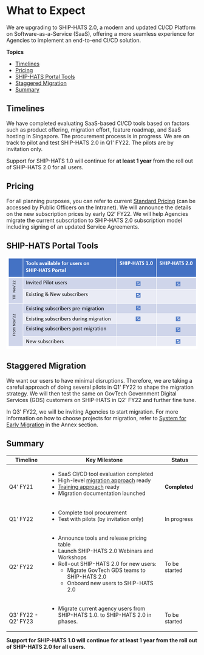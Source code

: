 # What to Expect

We are upgrading to SHIP-HATS 2.0, a modern and updated CI/CD Platform on Software-as-a-Service (SaaS), offering a more seamless experience for Agencies to implement an end-to-end CI/CD solution.  

**Topics**
- [Timelines](#timelines)
- [Pricing](#pricing)
- [SHIP-HATS Portal Tools](#ship-hats-portal-tools)
- [Staggered Migration](#staggered-migration)
- [Summary](#summary)

## Timelines

We have completed evaluating SaaS-based CI/CD tools based on factors such as product offering, migration effort, feature roadmap, and SaaS hosting in Singapore. The procurement process is in progress. We are on track to pilot and test SHIP-HATS 2.0 in Q1' FY22. The pilots are by invitation only. 

Support for SHIP-HATS 1.0 will continue for **at least 1 year** from the roll out of SHIP-HATS 2.0 for all users. 

## Pricing
For all planning purposes, you can refer to current [Standard Pricing](https://sgdcs.sgnet.gov.sg/sites/IDA-GoSync/gdspdd-ai/ship/_layouts/15/start.aspx#/SitePages/Pricing.aspx) (can be accessed by Public Officers on the Intranet). We will announce the details on the new subscription prices by early Q2’ FY22. We will help Agencies migrate the current subscription to SHIP-HATS 2.0 subscription model including signing of an updated Service Agreements. 

## SHIP-HATS Portal Tools

![SHIP-HATS Portal Tools](portal-tools-v1-v2.png)

## Staggered Migration

We want our users to have minimal disruptions. Therefore, we are taking a careful approach of doing several pilots in Q1' FY22 to shape the migration strategy. We will then test the same on GovTech Government Digital Services (GDS) customers on SHIP-HATS in Q2' FY22 and further fine tune.  

In Q3' FY22, we will be inviting Agencies to start migration. For more information on how to choose projects for migration, refer to [System for Early Migration](ship-hats-migration-annex#systems-for-early-migration) in the Annex section. 

## Summary

| **Timeline** | **Key Milestone** | **Status** |
| --- | --- | --- |
| <br>Q4' FY21 | <ul><li>SaaS CI/CD tool evaluation completed</li><li>High-level [migration approach](ship-hats-migration#migration) ready</li><li>[Training approach](ship-hats-migration#training) ready</li><li>Migration documentation launched</li></ul> | <br>**Completed**|
| <br>Q1' FY22 | <ul><li>Complete tool procurement</li><li>Test with pilots (by invitation only)</li></ul> | <br>In progress |  
| <br>Q2' FY22 | <ul><li>Announce tools and release pricing table</li><li>Launch SHIP-HATS 2.0 Webinars and Workshops</li><li>Roll-out SHIP-HATS 2.0 for new users:<ul><li>Migrate GovTech GDS teams to SHIP-HATS 2.0</li><li>Onboard new users to SHIP-HATS 2.0</li></ul></li></ul> | <br>To be started |  
| <br>Q3' FY22 - Q2' FY23| <ul><li>Migrate current agency users from SHIP-HATS 1.0. to SHIP-HATS 2.0 in phases.</li></ul>| <br>To be started |  

**Support for SHIP-HATS 1.0 will continue for at least 1 year from the roll out of SHIP-HATS 2.0 for all users.**
